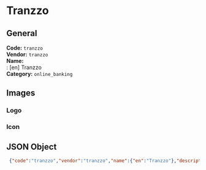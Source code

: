# Tranzzo 
## General 
**Code:** `tranzzo`  
**Vendor:** `tranzzo`  
**Name:**  
:	[en] Tranzzo  
**Category:** `online_banking`  
## Images 
### Logo 
### Icon 
## JSON Object 
```json
 {"code":"tranzzo","vendor":"tranzzo","name":{"en":"Tranzzo"},"description":null,"countries":null,"category":"online_banking"}```  
